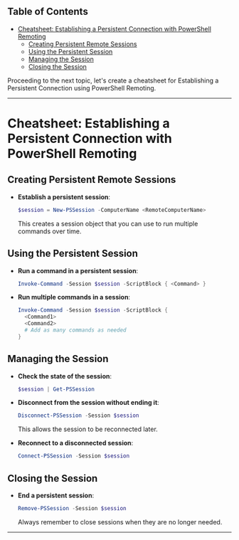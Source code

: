 ## Table of Contents

- [Cheatsheet: Establishing a Persistent Connection with PowerShell Remoting](#cheatsheet:\establishing\a\persistent\connection\with\powershell\remoting)
  - [Creating Persistent Remote Sessions](#Creating\Persistent\Remote\Sessions)
  - [Using the Persistent Session](#Using\the\Persistent\Session)
  - [Managing the Session](#Managing\the\Session)
  - [Closing the Session](#Closing\the\Session)

Proceeding to the next topic, let's create a cheatsheet for Establishing a Persistent Connection using PowerShell Remoting.

---

# Cheatsheet: Establishing a Persistent Connection with PowerShell Remoting

## Creating Persistent Remote Sessions
- **Establish a persistent session**:
  ```powershell
  $session = New-PSSession -ComputerName <RemoteComputerName>
  ```
  This creates a session object that you can use to run multiple commands over time.

## Using the Persistent Session
- **Run a command in a persistent session**:
  ```powershell
  Invoke-Command -Session $session -ScriptBlock { <Command> }
  ```

- **Run multiple commands in a session**:
  ```powershell
  Invoke-Command -Session $session -ScriptBlock {
    <Command1>
    <Command2>
    # Add as many commands as needed
  }
  ```

## Managing the Session
- **Check the state of the session**:
  ```powershell
  $session | Get-PSSession
  ```

- **Disconnect from the session without ending it**:
  ```powershell
  Disconnect-PSSession -Session $session
  ```
  This allows the session to be reconnected later.

- **Reconnect to a disconnected session**:
  ```powershell
  Connect-PSSession -Session $session
  ```

## Closing the Session
- **End a persistent session**:
  ```powershell
  Remove-PSSession -Session $session
  ```
  Always remember to close sessions when they are no longer needed.

---
